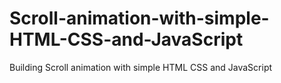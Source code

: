 # Scroll-animation-with-simple-HTML-CSS-and-JavaScript
Building Scroll animation with simple HTML CSS and JavaScript
